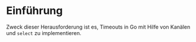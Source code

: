 # Einführung

Zweck dieser Herausforderung ist es, Timeouts in Go mit Hilfe von Kanälen und `select` zu implementieren.
